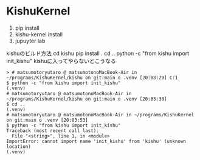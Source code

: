 # KishuKernel

1. pip install
2. kishu-kernel install
3. jupuyter lab

kishuのビルド方法
cd kishu
pip install .
cd ..
python -c "from kishu import init_kishu"
kishuに入ってやらないとこうなる
```
> # matsumotoryutaro @ matsumotonoMacBook-Air in ~/programs/KishuKernel/kishu on git:main o .venv [20:03:29] C:1
$ python -c "from kishu import init_kishu"
(.venv)
# matsumotoryutaro @ matsumotonoMacBook-Air in ~/programs/KishuKernel/kishu on git:main o .venv [20:03:38]
$ cd ..
(.venv)
# matsumotoryutaro @ matsumotonoMacBook-Air in ~/programs/KishuKernel on git:main o .venv [20:03:53]
$ python -c "from kishu import init_kishu"
Traceback (most recent call last):
  File "<string>", line 1, in <module>
ImportError: cannot import name 'init_kishu' from 'kishu' (unknown location)
(.venv)
```
